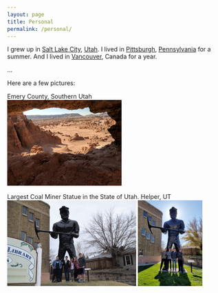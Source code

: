 ```yaml
---
layout: page
title: Personal
permalink: /personal/
---
```


I grew up in [Salt Lake City](https://www.google.com/search?q=salt+lake+city), [Utah](https://www.google.com/search?q=utah).
I lived in [Pittsburgh](https://www.google.com/search?q=pittsburgh), [Pennsylvania](https://www.google.com/search?q=pennsylvania) for a summer.
And I lived in [Vancouver](https://www.google.com/search?q=vancouver), Canada for a year.

...


Here are a few pictures:

Emery County, Southern Utah <br>
<img src="/assets/goblin_window.jpg" alt="goblin" height="200"> <br>

Largest Coal Miner Statue in the State of Utah. Helper, UT <br>
<img src="/assets/coalminer.jpg" alt="coalminer 2016" height="200">
<img src="/assets/coalminer2.jpg" alt="coalminer 2017" height="200"> <br>

